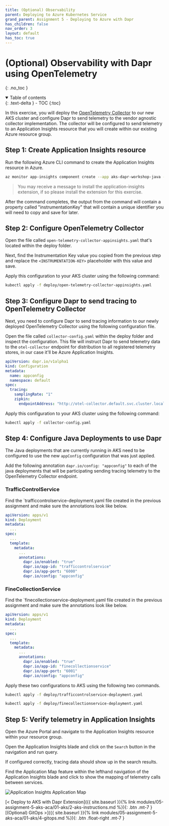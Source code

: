 ```yaml
---
title: (Optional) Observability
parent: Deploying to Azure Kubernetes Service
grand_parent: Assignment 5 - Deploying to Azure with Dapr
has_children: false
nav_order: 3
layout: default
has_toc: true
---
```


# (Optional) Observability with Dapr using OpenTelemetry

{: .no_toc }

<details open markdown="block">
  <summary>
    Table of contents
  </summary>
  {: .text-delta }
- TOC
{:toc}
</details>

In this exercise, you will deploy the [OpenTelemetry Collector](https://github.com/open-telemetry/opentelemetry-collector) to our new AKS cluster and configure Dapr to send telemetry to the vendor agnostic collector implementation. The collector will be configured to send telemetry to an Application Insights resource that you will create within our existing Azure resource group.

## Step 1: Create Application Insights resource

Run the following Azure CLI command to create the Application Insights resource in Azure.

```bash
az monitor app-insights component create --app aks-dapr-workshop-java --location eastus --kind web -g rg-dapr-workshop-java --application-type web
```

> You may receive a message to install the application-insights extension, if so please install the extension for this exercise.

After the command completes, the output from the command will contain a property called "instrumentationKey" that will contain a unique identifier you will need to copy and save for later.

## Step 2: Configure OpenTelemetry Collector

Open the file called `open-telemetry-collector-appinsights.yaml` that's located within the deploy folder.

Next, find the Instrumentation Key value you copied from the previous step and replace the `<INSTRUMENTATION-KEY>` placeholder with this value and save.

Apply this configuration to your AKS cluster using the following command:

```bash
kubectl apply -f deploy/open-telemetry-collector-appinsights.yaml
```

## Step 3: Configure Dapr to send tracing to OpenTelemetry Collector

Next, you need to configure Dapr to send tracing information to our newly deployed OpenTelemetry Collector using the following configuration file.

Open the file called `collector-config.yaml` within the deploy folder and inspect the configuration.  This file will instruct Dapr to send telemetry data to the `otel-collector` endpoint for distribution to all registered telemetry stores, in our case it'll be Azure Application Insights.

```yaml
apiVersion: dapr.io/v1alpha1
kind: Configuration
metadata:
  name: appconfig
  namespace: default
spec:
  tracing:
    samplingRate: "1"
    zipkin:
      endpointAddress: "http://otel-collector.default.svc.cluster.local:9411/api/v2/spans"
```

Apply this configuration to your AKS cluster using the following command:

```bash
kubectl apply -f collector-config.yaml
```

## Step 4: Configure Java Deployments to use Dapr

The Java deployments that are currently running in AKS need to be configured to use the new `appConfig` configuration that was just applied.

Add the following annotation `dapr.io/config: "appconfig"` to each of the java deployments that will be participating sending tracing telemetry to the OpenTelemetry Collector endpoint.

### TrafficControlService

Find the `trafficcontrolservice-deployment.yaml file created in the previous assignment and make sure the annotations look like below.

```yaml
apiVersion: apps/v1
kind: Deployment
metadata:
  ...
spec:
  ...
  template:
    metadata:
      ...
      annotations:
        dapr.io/enabled: "true"
        dapr.io/app-id: "trafficcontrolservice"
        dapr.io/app-port: "6000"
        dapr.io/config: "appconfig"
```

### FineCollectionService

Find the `finecollectionservice-deployment.yaml file created in the previous assignment and make sure the annotations look like below.

```yaml
apiVersion: apps/v1
kind: Deployment
metadata:
  ...
spec:
  ...
  template:
    metadata:
      ...
      annotations:
        dapr.io/enabled: "true"
        dapr.io/app-id: "finecollectionservice"
        dapr.io/app-port: "6001"
        dapr.io/config: "appconfig"
```

Apply these two configurations to AKS using the following two commands.

```bash
kubectl apply -f deploy/trafficcontrolservice-deployment.yaml
```

```bash
kubectl apply -f deploy/finecollectionservice-deployment.yaml
```

## Step 5: Verify telemetry in Application Insights

Open the Azure Portal and navigate to the Application Insights resource within your resource group.

Open the Application Insights blade and click on the `Search` button in the navigation and run query.

If configured correctly, tracing data should show up in the search results.

Find the Application Map feature within the lefthand navigation of the Application Insights blade and click to show the mapping of telemetry calls between services.

![Application Insights Application Map](../../assets/images/application-insights-application-map.png)

<span class="fs-3">
[< Deploy to AKS with Dapr Extension]({{ site.baseurl }}{% link modules/05-assignment-5-aks-aca/01-aks/2-aks-instructions.md %}){: .btn .mt-7 }
</span>
<span class="fs-3">
[(Optional) GitOps >]({{ site.baseurl }}{% link modules/05-assignment-5-aks-aca/01-aks/4-gitops.md %}){: .btn .float-right .mt-7 }
</span>
